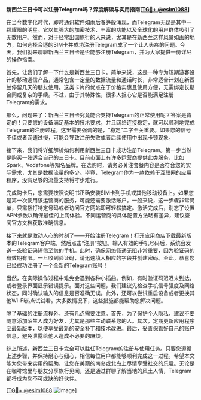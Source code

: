 **新西兰三日卡可以注册Telegram吗？深度解读与实用指南[[TG💪+ @esim1088](https://t.me/s/esim1088)]**

在当今数字化时代，即时通讯软件如雨后春笋般涌现，而Telegram无疑是其中一颗耀眼的明星。它以其强大的加密技术、丰富的功能以及全球化的用户群体吸引了无数用户。然而，对于经常出国旅行的人来说，尤其是在新西兰这样风景如画的地方，如何选择合适的SIM卡并成功注册Telegram成了一个让人头疼的问题。今天，我们就来聊聊新西兰三日卡是否能够注册Telegram，并为大家提供一份详尽的操作指南。

首先，让我们了解一下什么是新西兰三日卡。简单来说，这是一种专为短期游客设计的移动通信产品，通常包含一定量的数据流量和通话时长，非常适合计划在新西兰停留几天的朋友使用。这类卡片的优点在于价格实惠且使用方便，无需绑定长期合同或复杂的手续。不过，由于其特殊性，很多人担心它是否能满足注册Telegram的需求。

那么，问题来了：新西兰三日卡究竟能否支持Telegram的正常使用呢？答案是肯定的！只要您的设备满足基本的技术要求，并且网络连接稳定，就可以顺利地完成Telegram的注册过程。这里需要强调的是，“稳定”二字至关重要。如果您的信号不佳或者网速过慢，可能会导致注册失败或者后续使用中出现卡顿现象。

接下来，我们将详细解析如何利用新西兰三日卡成功注册Telegram。第一步当然是购买一张适合自己的三日卡。目前市面上有许多运营商提供此类服务，比如Spark、Vodafone等知名品牌。在选购时，请务必关注套餐内容是否符合您的实际需求，尤其是数据流量的多少。毕竟，Telegram作为一款依赖于互联网的应用程序，没有足够的流量支持将寸步难行。

完成购卡后，您需要按照说明书正确安装SIM卡到手机或其他移动设备上。如果您是第一次使用该运营商的服务，可能还需要激活账户。一般来说，这一步骤非常简单，只需拨打特定号码或者访问官方网站即可轻松搞定。激活完成后，别忘了设置APN参数以确保最佳的上网体验。不同运营商的具体配置方法略有差异，建议查阅官方文档获取准确信息。

接下来就是激动人心的时刻了——开始注册Telegram！打开应用商店下载最新版本的Telegram客户端，然后点击“注册”按钮。输入有效的手机号码后，系统会发送一条验证码短信至您的手机。此时，确保网络畅通无阻非常重要，因为验证码的有效期有限。一旦收到验证码，请迅速填入相应的字段并创建密码。至此，恭喜您已经成功注册了一个全新的Telegram账号！

当然，在实际操作过程中难免会遇到各种小插曲。例如，有时验证码迟迟未到达，或者登录界面显示错误提示。面对这些问题，我们建议先检查手机信号强度及网络状态，同时确认输入的信息是否准确无误。此外，还可以尝试重启设备或者更换其他Wi-Fi热点试试看。大多数情况下，这些措施都能帮助您解决问题。

除了基础的注册流程外，还有几点需要注意。首先，为了保护个人隐私，建议不要随意添加陌生人成为好友，尤其是那些主动联系您的人。其次，定期更新应用程序至最新版本，以便享受最新的安全补丁和技术改进。最后，妥善保管好自己的账户信息，避免泄露给他人造成不必要的麻烦。

综上所述，新西兰三日卡完全可以胜任Telegram的注册与使用任务。只要您遵循上述步骤，并保持耐心与细心，相信每位用户都能够顺利完成这一过程。希望本文能为您带来实用的帮助，让您在美丽的南岛或北岛上尽情享受社交的乐趣。无论是在咖啡馆里与朋友分享旅行见闻，还是通过群聊了解当地的风土人情，Telegram都将成为您不可或缺的好伙伴。

[[TG💪+ @esim1088](https://t.me/s/esim1088) ![Image](https://i.postimg.cc/4NQfJmqS/Snipaste-2025-05-13-00-14-12.png)]